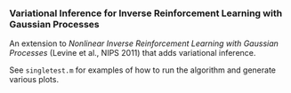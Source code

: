 ### Variational Inference for Inverse Reinforcement Learning with Gaussian Processes

An extension to *Nonlinear Inverse Reinforcement Learning with Gaussian Processes* (Levine et al., NIPS 2011) that adds variational inference.

See `singletest.m` for examples of how to run the algorithm and generate various plots.
